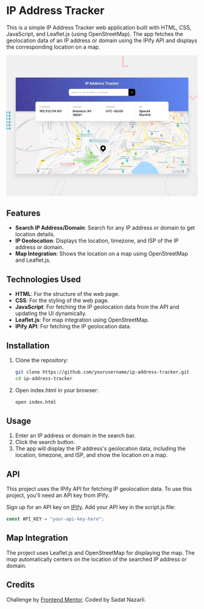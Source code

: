 # IP Address Tracker

This is a simple IP Address Tracker web application built with HTML, CSS, JavaScript, and Leaflet.js (using OpenStreetMap). The app fetches the geolocation data of an IP address or domain using the IPify API and displays the corresponding location on a map.

![Screenshot](./design/desktop-preview.jpg)

## Features

- **Search IP Address/Domain**: Search for any IP address or domain to get location details.
- **IP Geolocation**: Displays the location, timezone, and ISP of the IP address or domain.
- **Map Integration**: Shows the location on a map using OpenStreetMap and Leaflet.js.

## Technologies Used

- **HTML**: For the structure of the web page.
- **CSS**: For the styling of the web page.
- **JavaScript**: For fetching the IP geolocation data from the API and updating the UI dynamically.
- **Leaflet.js**: For map integration using OpenStreetMap.
- **IPify API**: For fetching the IP geolocation data.

## Installation

1. Clone the repository:
   ```bash
   git clone https://github.com/yourusername/ip-address-tracker.git
   cd ip-address-tracker
   ```
2. Open index.html in your browser:
   ```bash
   open index.html
   ```

## Usage

1. Enter an IP address or domain in the search bar.
2. Click the search button.
3. The app will display the IP address's geolocation data, including the location, timezone, and ISP, and show the location on a map.

## API

This project uses the IPify API for fetching IP geolocation data. To use this project, you'll need an API key from IPify.

Sign up for an API key on [IPify](https://geo.ipify.org/).
Add your API key in the script.js file:

```javascript
const API_KEY = "your-api-key-here";
```

## Map Integration

The project uses Leaflet.js and OpenStreetMap for displaying the map. The map automatically centers on the location of the searched IP address or domain.

## Credits

Challenge by [Frontend Mentor](https://www.frontendmentor.io/).
Coded by Sadat Nazarli.
